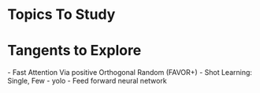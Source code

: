 <h1>Topics To Study</h1>
<h1>Tangents to Explore</h1>
    - Fast Attention Via positive Orthogonal Random (FAVOR+)
    - Shot Learning: Single, Few
    - yolo
    - Feed forward neural network